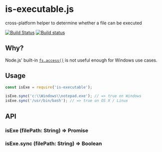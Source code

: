 # is-executable.js

cross-platform helper to determine whether a file can be executed

[![Build Status](https://travis-ci.org/jokeyrhyme/is-executable.js.png)](https://travis-ci.org/jokeyrhyme/is-executable.js)
[![Build status](https://ci.appveyor.com/api/projects/status/bbip8ej03e57p3e2/branch/master?svg=true)](https://ci.appveyor.com/project/jokeyrhyme/is-executable-js/branch/master)


## Why?

Node.js' built-in [`fs.access()`](https://nodejs.org/dist/latest-v5.x/docs/api/fs.html#fs_fs_access_path_mode_callback) is not useful enough for Windows use cases.


## Usage

```js
const isExe = require('is-executable');

isExe.sync('c:\\Windows\\notepad.exe'); // => true on Windows
isExe.sync('/usr/bin/bash'); // => true on OS X / Linux
```


## API


### isExe (filePath: String) => Promise


### isExe.sync (filePath: String) => Boolean
